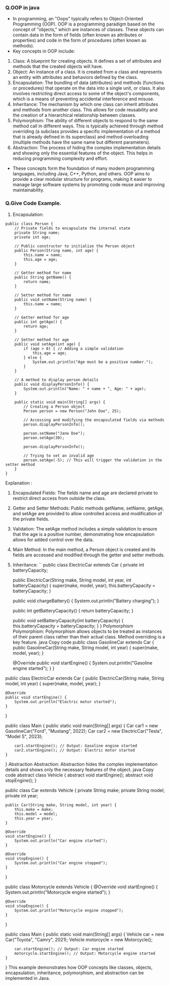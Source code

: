 ### Q.OOP in java
- In programming, an "Oops" typically refers to Object-Oriented Programming (OOP). OOP is a programming paradigm based on the concept of "objects," which are instances of classes. These objects can contain data in the form of fields (often known as attributes or properties) and code in the form of procedures (often known as methods).
- Key concepts in OOP include:
1. Class: A blueprint for creating objects. It defines a set of attributes and methods that the created objects will have.
2. Object: An instance of a class. It is created from a class and represents an entity with attributes and behaviors defined by the class.
3. Encapsulation: The bundling of data (attributes) and methods (functions or procedures) that operate on the data into a single unit, or class. It also involves restricting direct access to some of the object's components, which is a means of preventing accidental interference and misuse.
4. Inheritance: The mechanism by which one class can inherit attributes and methods from another class. This allows for code reusability and the creation of a hierarchical relationship between classes.
5. Polymorphism: The ability of different objects to respond to the same method call in different ways. This is typically achieved through method overriding (a subclass provides a specific implementation of a method that is already defined in its superclass) and method overloading (multiple methods have the same name but different parameters).
6. Abstraction: The process of hiding the complex implementation details and showing only the essential features of the object. This helps in reducing programming complexity and effort.
- These concepts form the foundation of many modern programming languages, including Java, C++, Python, and others. OOP aims to provide a clear modular structure for programs, making it easier to manage large software systems by promoting code reuse and improving maintainability.

### Q.Give Code Example.
1. Encapsulation:
```
public class Person {
    // Private fields to encapsulate the internal state
    private String name;
    private int age;

    // Public constructor to initialize the Person object
    public Person(String name, int age) {
        this.name = name;
        this.age = age;
    }

    // Getter method for name
    public String getName() {
        return name;
    }

    // Setter method for name
    public void setName(String name) {
        this.name = name;
    }

    // Getter method for age
    public int getAge() {
        return age;
    }

    // Setter method for age
    public void setAge(int age) {
        if (age > 0) { // Adding a simple validation
            this.age = age;
        } else {
            System.out.println("Age must be a positive number.");
        }
    }

    // A method to display person details
    public void displayPersonInfo() {
        System.out.println("Name: " + name + ", Age: " + age);
    }

    public static void main(String[] args) {
        // Creating a Person object
        Person person = new Person("John Doe", 25);

        // Accessing and modifying the encapsulated fields via methods
        person.displayPersonInfo();

        person.setName("Jane Doe");
        person.setAge(30);
        
        person.displayPersonInfo();
        
        // Trying to set an invalid age
        person.setAge(-5); // This will trigger the validation in the setter method
    }
}
```
Explanation :
1. Encapsulated Fields: The fields name and age are declared private to restrict direct access from outside the class.
2. Getter and Setter Methods: Public methods getName, setName, getAge, and setAge are provided to allow controlled access and modification of the private fields.
3. Validation: The setAge method includes a simple validation to ensure that the age is a positive number, demonstrating how encapsulation allows for added control over the data.
4. Main Method: In the main method, a Person object is created and its fields are accessed and modified through the getter and setter methods.

2. Inheritance:
``
public class ElectricCar extends Car {
    private int batteryCapacity;

    public ElectricCar(String make, String model, int year, int batteryCapacity) {
        super(make, model, year);
        this.batteryCapacity = batteryCapacity;
    }

    public void chargeBattery() {
        System.out.println("Battery charging");
    }

    public int getBatteryCapacity() {
        return batteryCapacity;
    }

    public void setBatteryCapacity(int batteryCapacity) {
        this.batteryCapacity = batteryCapacity;
    }
}
Polymorphism
Polymorphism:
Polymorphism allows objects to be treated as instances of their parent class rather than their actual class. Method overriding is a key feature.
java
Copy code
public class GasolineCar extends Car {
    public GasolineCar(String make, String model, int year) {
        super(make, model, year);
    }

    @Override
    public void startEngine() {
        System.out.println("Gasoline engine started");
    }
}

public class ElectricCar extends Car {
    public ElectricCar(String make, String model, int year) {
        super(make, model, year);
    }

    @Override
    public void startEngine() {
        System.out.println("Electric motor started");
    }
}

public class Main {
    public static void main(String[] args) {
        Car car1 = new GasolineCar("Ford", "Mustang", 2022);
        Car car2 = new ElectricCar("Tesla", "Model S", 2023);

        car1.startEngine(); // Output: Gasoline engine started
        car2.startEngine(); // Output: Electric motor started
    }
}
Abstraction
Abstraction:
Abstraction hides the complex implementation details and shows only the necessary features of the object.
java
Copy code
abstract class Vehicle {
    abstract void startEngine();
    abstract void stopEngine();
}

public class Car extends Vehicle {
    private String make;
    private String model;
    private int year;

    public Car(String make, String model, int year) {
        this.make = make;
        this.model = model;
        this.year = year;
    }

    @Override
    void startEngine() {
        System.out.println("Car engine started");
    }

    @Override
    void stopEngine() {
        System.out.println("Car engine stopped");
    }
}

public class Motorcycle extends Vehicle {
    @Override
    void startEngine() {
        System.out.println("Motorcycle engine started");
    }

    @Override
    void stopEngine() {
        System.out.println("Motorcycle engine stopped");
    }
}

public class Main {
    public static void main(String[] args) {
        Vehicle car = new Car("Toyota", "Camry", 2021);
        Vehicle motorcycle = new Motorcycle();

        car.startEngine(); // Output: Car engine started
        motorcycle.startEngine(); // Output: Motorcycle engine started
    }
}
This example demonstrates how OOP concepts like classes, objects, encapsulation, inheritance, polymorphism, and abstraction can be implemented in Java.
